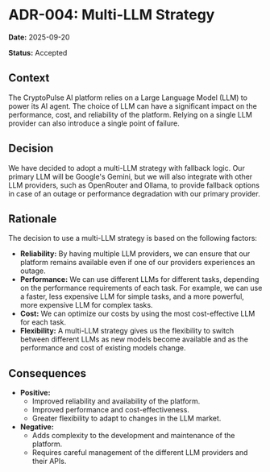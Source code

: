 # ADR-004: Multi-LLM Strategy

**Date:** 2025-09-20

**Status:** Accepted

## Context

The CryptoPulse AI platform relies on a Large Language Model (LLM) to power its AI agent. The choice of LLM can have a significant impact on the performance, cost, and reliability of the platform. Relying on a single LLM provider can also introduce a single point of failure.

## Decision

We have decided to adopt a multi-LLM strategy with fallback logic. Our primary LLM will be Google's Gemini, but we will also integrate with other LLM providers, such as OpenRouter and Ollama, to provide fallback options in case of an outage or performance degradation with our primary provider.

## Rationale

The decision to use a multi-LLM strategy is based on the following factors:

*   **Reliability:** By having multiple LLM providers, we can ensure that our platform remains available even if one of our providers experiences an outage.
*   **Performance:** We can use different LLMs for different tasks, depending on the performance requirements of each task. For example, we can use a faster, less expensive LLM for simple tasks, and a more powerful, more expensive LLM for complex tasks.
*   **Cost:** We can optimize our costs by using the most cost-effective LLM for each task.
*   **Flexibility:** A multi-LLM strategy gives us the flexibility to switch between different LLMs as new models become available and as the performance and cost of existing models change.

## Consequences

*   **Positive:**
    *   Improved reliability and availability of the platform.
    *   Improved performance and cost-effectiveness.
    *   Greater flexibility to adapt to changes in the LLM market.
*   **Negative:**
    *   Adds complexity to the development and maintenance of the platform.
    *   Requires careful management of the different LLM providers and their APIs.
